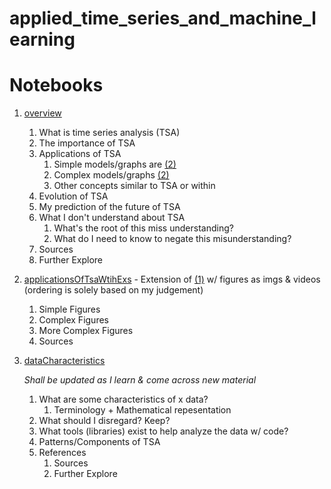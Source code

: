 # applied_time_series_and_machine_learning


# Notebooks
1. [overview](https://github.com/Brinkley97/time_series_analysis_basics/blob/main/overview.ipynb)
    1. What is time series analysis (TSA)
    2. The importance of TSA
    3. Applications of TSA
        1. Simple models/graphs are [(2)](https://github.com/Brinkley97/time_series_analysis_basics/blob/main/applicationsOfTsaWithExs.ipynb)
        2. Complex models/graphs [(2)](https://github.com/Brinkley97/time_series_analysis_basics/blob/main/applicationsOfTsaWithExs.ipynb)
        3. Other concepts similar to TSA or within
    4. Evolution of TSA
    5. My prediction of the future of TSA
    6. What I don't understand about TSA
        1. What's the root of this miss understanding?
        2. What do I need to know to negate this misunderstanding?
   7. Sources
   8. Further Explore

2. [applicationsOfTsaWtihExs](https://github.com/Brinkley97/time_series_analysis_basics/blob/main/applicationsOfTsaWithExs.ipynb) - Extension of [(1)](https://github.com/Brinkley97/time_series_analysis_basics/blob/main/overview.ipynb) w/ figures as imgs & videos (ordering is solely based on my judgement)
    1. Simple Figures
    2. Complex Figures
    3. More Complex Figures
    4. Sources 
    
3. [dataCharacteristics](https://github.com/Brinkley97/time_series_analysis_basics/blob/main/dataCharacteristics.ipynb)

    *Shall be updated as I learn & come across new material*

    1. What are some characteristics of x data?
        1. Terminology + Mathematical repesentation
    2. What should I disregard? Keep?
    3. What tools (libraries) exist to help analyze the data w/ code?
    4. Patterns/Components of TSA
    5. References
        1. Sources
        2. Further Explore

